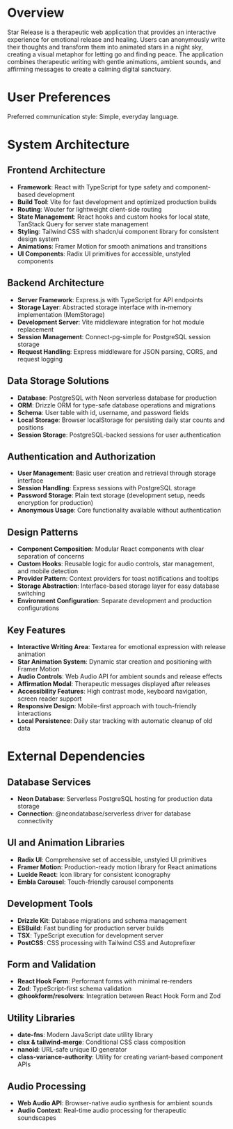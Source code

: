 # Overview

Star Release is a therapeutic web application that provides an interactive experience for emotional release and healing. Users can anonymously write their thoughts and transform them into animated stars in a night sky, creating a visual metaphor for letting go and finding peace. The application combines therapeutic writing with gentle animations, ambient sounds, and affirming messages to create a calming digital sanctuary.

# User Preferences

Preferred communication style: Simple, everyday language.

# System Architecture

## Frontend Architecture
- **Framework**: React with TypeScript for type safety and component-based development
- **Build Tool**: Vite for fast development and optimized production builds
- **Routing**: Wouter for lightweight client-side routing
- **State Management**: React hooks and custom hooks for local state, TanStack Query for server state management
- **Styling**: Tailwind CSS with shadcn/ui component library for consistent design system
- **Animations**: Framer Motion for smooth animations and transitions
- **UI Components**: Radix UI primitives for accessible, unstyled components

## Backend Architecture
- **Server Framework**: Express.js with TypeScript for API endpoints
- **Storage Layer**: Abstracted storage interface with in-memory implementation (MemStorage)
- **Development Server**: Vite middleware integration for hot module replacement
- **Session Management**: Connect-pg-simple for PostgreSQL session storage
- **Request Handling**: Express middleware for JSON parsing, CORS, and request logging

## Data Storage Solutions
- **Database**: PostgreSQL with Neon serverless database for production
- **ORM**: Drizzle ORM for type-safe database operations and migrations
- **Schema**: User table with id, username, and password fields
- **Local Storage**: Browser localStorage for persisting daily star counts and positions
- **Session Storage**: PostgreSQL-backed sessions for user authentication

## Authentication and Authorization
- **User Management**: Basic user creation and retrieval through storage interface
- **Session Handling**: Express sessions with PostgreSQL storage
- **Password Storage**: Plain text storage (development setup, needs encryption for production)
- **Anonymous Usage**: Core functionality available without authentication

## Design Patterns
- **Component Composition**: Modular React components with clear separation of concerns
- **Custom Hooks**: Reusable logic for audio controls, star management, and mobile detection
- **Provider Pattern**: Context providers for toast notifications and tooltips
- **Storage Abstraction**: Interface-based storage layer for easy database switching
- **Environment Configuration**: Separate development and production configurations

## Key Features
- **Interactive Writing Area**: Textarea for emotional expression with release animation
- **Star Animation System**: Dynamic star creation and positioning with Framer Motion
- **Audio Controls**: Web Audio API for ambient sounds and release effects
- **Affirmation Modal**: Therapeutic messages displayed after releases
- **Accessibility Features**: High contrast mode, keyboard navigation, screen reader support
- **Responsive Design**: Mobile-first approach with touch-friendly interactions
- **Local Persistence**: Daily star tracking with automatic cleanup of old data

# External Dependencies

## Database Services
- **Neon Database**: Serverless PostgreSQL hosting for production data storage
- **Connection**: @neondatabase/serverless driver for database connectivity

## UI and Animation Libraries
- **Radix UI**: Comprehensive set of accessible, unstyled UI primitives
- **Framer Motion**: Production-ready motion library for React animations
- **Lucide React**: Icon library for consistent iconography
- **Embla Carousel**: Touch-friendly carousel components

## Development Tools
- **Drizzle Kit**: Database migrations and schema management
- **ESBuild**: Fast bundling for production server builds
- **TSX**: TypeScript execution for development server
- **PostCSS**: CSS processing with Tailwind CSS and Autoprefixer

## Form and Validation
- **React Hook Form**: Performant forms with minimal re-renders
- **Zod**: TypeScript-first schema validation
- **@hookform/resolvers**: Integration between React Hook Form and Zod

## Utility Libraries
- **date-fns**: Modern JavaScript date utility library
- **clsx & tailwind-merge**: Conditional CSS class composition
- **nanoid**: URL-safe unique ID generator
- **class-variance-authority**: Utility for creating variant-based component APIs

## Audio Processing
- **Web Audio API**: Browser-native audio synthesis for ambient sounds
- **Audio Context**: Real-time audio processing for therapeutic soundscapes